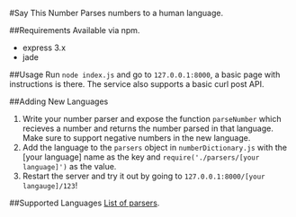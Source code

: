 #Say This Number
Parses numbers to a human language.

##Requirements
Available via npm.
 - express 3.x
 - jade

##Usage
Run `node index.js` and go to `127.0.0.1:8000`, a basic page with instructions is there. The service also supports a basic curl post API.

##Adding New Languages
1. Write your number parser and expose the function `parseNumber` which recieves a number and returns the number parsed in that language. Make sure to support negative numbers in the new language.
2. Add the language to the `parsers` object in `numberDictionary.js` with the [your language] name as the key and `require('./parsers/[your language]')` as the value.
3. Restart the server and try it out by going to `127.0.0.1:8000/[your langauge]/123`!

##Supported Languages
[List of parsers](https://github.com/tristaaan/SayThisNumber/tree/master/application/parsers).
